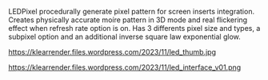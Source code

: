 LEDPixel procedurally generate pixel pattern for screen inserts integration. Creates physically accurate moíre pattern in 3D mode and real flickering effect when refresh rate option is on. Has 3 differents pixel size and types, a subpixel option and an additional inverse square law exponential glow.

https://klearrender.files.wordpress.com/2023/11/led_thumb.jpg

https://klearrender.files.wordpress.com/2023/11/led_interface_v01.png
